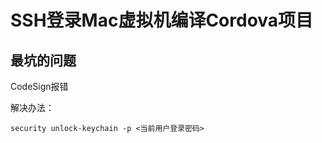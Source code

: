 
# SSH登录Mac虚拟机编译Cordova项目


## 最坑的问题

CodeSign报错

解决办法：

```
security unlock-keychain -p <当前用户登录密码>
```
